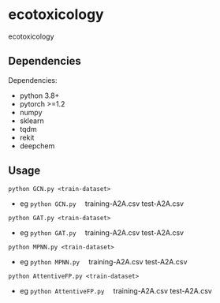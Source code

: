 # ecotoxicology
ecotoxicology

##  Dependencies

Dependencies:

- python 3.8+
- pytorch >=1.2
- numpy
- sklearn
- tqdm
- rekit
- deepchem

##  Usage

`python GCN.py <train-dataset> `  <test-dataset>

- eg `python GCN.py  `  training-A2A.csv test-A2A.csv

`python GAT.py <train-dataset> `  <test-dataset>

- eg `python GAT.py  `  training-A2A.csv test-A2A.csv

`python MPNN.py <train-dataset> `  <test-dataset>

- eg `python MPNN.py  `  training-A2A.csv test-A2A.csv

`python AttentiveFP.py <train-dataset> `  <test-dataset>

- eg `python AttentiveFP.py  `  training-A2A.csv test-A2A.csv

